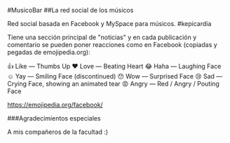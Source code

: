 #MusicoBar
##La red social de los músicos

Red social basada en Facebook y MySpace para músicos. #kepicardia

Tiene una sección principal de "noticias" y en cada publicación y comentario se pueden poner reacciones como en Facebook (copiadas y pegadas de emojipedia.org):

👍 Like — Thumbs Up
❤️ Love — Beating Heart
😂 Haha — Laughing Face
☺️ Yay — Smiling Face (discontinued)
😯 Wow — Surprised Face
😢 Sad — Crying Face, showing an animated tear
😡 Angry — Red / Angry / Pouting Face

https://emojipedia.org/facebook/

###Agradecimientos especiales

A mis compañeros de la facultad :)
